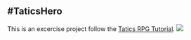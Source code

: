 #TaticsHero
---
This is an excercise project follow the [Tatics RPG Tutorial](https://theliquidfire.wordpress.com/projects/).
![](http://7xocbb.com1.z0.glb.clouddn.com/QQ20151129-0@2x.png)